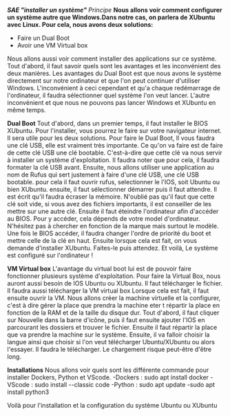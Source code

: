 _**SAE "installer un système"**_
_Principe_
**Nous allons voir comment configurer un système autre que Windows.Dans notre cas, on parlera de XUbuntu avec Linux. Pour cela, nous avons deux solutions:**
- Faire un Dual Boot
- Avoir une VM Virtual box

Nous allons aussi voir comment installer des applications sur ce système. Tout d'abord, il faut savoir quels sont les avantages et les inconvénient des deux manières.
Les avantages du Dual Boot est que nous avons le système directement sur notre ordinateur et que l'on peut continuer d'utiliser Windows.
L'inconvénient à ceci cependant et qu'a chaque redémarrage de l'ordinateur, il faudra sélectionner quel système l'on veut lancer. L'autre inconvénient et que nous ne pouvons pas lancer Windows et XUbuntu en même temps.

**Dual Boot**
Tout d'abord, dans un premier temps, il faut installer le BIOS XUbuntu. Pour l'installer, vous pourrez le faire sur votre navigateur internet. Il sera utile pour les deux solutions.
Pour faire le Dual Boot, Il vous faudra une clé USB, elle est vraiment très importante. Ce qu'on va faire est de faire de cette clé USB une clé bootable. C'est-à-dire que cette clé va nous servir à installer un système d'exploitation.
Il faudra noter que pour cela, il faudra formater la clé USB avant. Ensuite, nous allons utiliser une application au nom de Rufus qui sert justement à faire d'une clé USB, une clé USB bootable. pour cela il faut ouvrir rufus, selectionner le l'IOS, soit Ubuntu ou bien XUbuntu.
ensuite, il faut sélectionner démarrer puis il faut attendre. Il est écrit qu'il faudra écraser la mémoire. N'oublié pas qu'il faut que cette clé soit vide, si vous avez des fichiers importants, il est conseiller de les mettre sur une autre clé.
Ensuite il faut éteindre l'ordinateur afin d'accéder au BIOS. Pour y accéder, cela dépends de votre model d'ordinateur. N'hésitez pas à chercher en fonction de la marque mais surtout le modèle. Une fois le BIOS accéder, il faudra changer l'ordre de priorité du boot et mettre celle de la clé en haut.
Ensuite lorsque cela est fait, on vous demande d'installer XUbuntu. Faites-le puis attendez. Et voilà, Le système est configuré sur l'ordinateur !

**VM Virtual box**
L'avantage du virtual boot lui est de pouvoir faire fonctionner plusieurs système d'exploitation.
Pour faire la Virtual Box, nous  auront aussi besoin de IOS Ubuntu ou XUbuntu. Il faut télécharger le fichier. Il faudra aussi télécharger la VM virtual box
Lorsque cela est fait, il faut ensuite ouvrir la VM. Nous allons créer la machine virtuelle et la configurer, c'est à dire gérer la place que prendra la machine eter t répartir la place en fonction de la RAM et de la taille du disque dur. Tout d'abord, il faut cliquer sur Nouvelle dans la barre d'icône, puis il faut ensuite ajouter l'IOS en parcourant les dossiers et trouver le fichier. Ensuite il faut répartir la place que va prendre la machine sur le système. 
Ensuite, il va falloir choisir la langue ainsi que choisir si l'on veut télécharger Ubuntu/XUbuntu ou alors l'essayer. Il faudra le télécharger. Le chargement risque peut-être d'être long. 

**Installations**
Nous allons voir quels sont les différente commande pour installer Dockers, Python et VScode.
-Dockers : sudo apt install docker
-VScode : sudo  install --classic code
-Python : sudo apt update 
-sudo apt install python3

Voilà pour l'installation et la configuration du système Ubuntu ou XUbuntu
